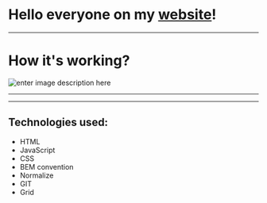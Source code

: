 # Hello everyone on my [website](https://picioo.github.io/to-do-list/)!
 ---

 # How it's working?

![enter image description here](img/animation.gif)

---
---

 ## Technologies used:
- HTML
- JavaScript
- CSS
- BEM convention
- Normalize
- GIT
- Grid

